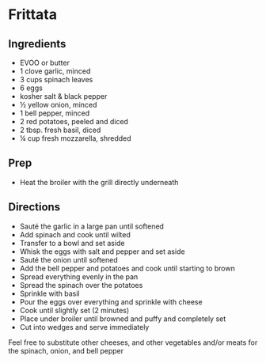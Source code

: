 # Frittata

## Ingredients

- EVOO or butter
- 1 clove garlic, minced
- 3 cups spinach leaves
- 6 eggs
- kosher salt & black pepper
- ½ yellow onion, minced
- 1 bell pepper, minced
- 2 red potatoes, peeled and diced
- 2 tbsp. fresh basil, diced
- ¼ cup fresh mozzarella, shredded

## Prep

- Heat the broiler with the grill directly underneath

## Directions

- Sauté the garlic in a large pan until softened
- Add spinach and cook until wilted
- Transfer to a bowl and set aside
- Whisk the eggs with salt and pepper and set aside
- Sauté the onion until softened
- Add the bell pepper and potatoes and cook until starting to brown
- Spread everything evenly in the pan
- Spread the spinach over the potatoes
- Sprinkle with basil
- Pour the eggs over everything and sprinkle with cheese
- Cook until slightly set (2 minutes)
- Place under broiler until browned and puffy and completely set
- Cut into wedges and serve immediately

Feel free to substitute other cheeses, and other vegetables and/or meats
for the spinach, onion, and bell pepper

